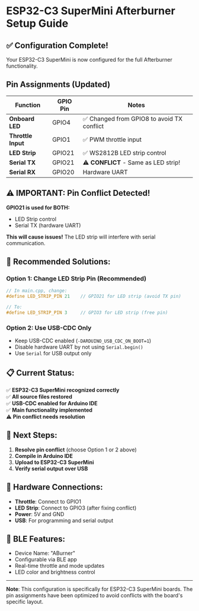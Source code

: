 # ESP32-C3 SuperMini Afterburner Setup Guide

## ✅ **Configuration Complete!**

Your ESP32-C3 SuperMini is now configured for the full Afterburner functionality.

## **Pin Assignments (Updated)**

| Function           | GPIO Pin | Notes                                      |
| ------------------ | -------- | ------------------------------------------ |
| **Onboard LED**    | GPIO4    | ✅ Changed from GPIO8 to avoid TX conflict |
| **Throttle Input** | GPIO1    | ✅ PWM throttle input                      |
| **LED Strip**      | GPIO21   | ✅ WS2812B LED strip control               |
| **Serial TX**      | GPIO21   | ⚠️ **CONFLICT** - Same as LED strip!       |
| **Serial RX**      | GPIO20   | Hardware UART                              |

## **⚠️ IMPORTANT: Pin Conflict Detected!**

**GPIO21 is used for BOTH:**

- LED Strip control
- Serial TX (hardware UART)

**This will cause issues!** The LED strip will interfere with serial communication.

## **🔧 Recommended Solutions:**

### **Option 1: Change LED Strip Pin (Recommended)**

```cpp
// In main.cpp, change:
#define LED_STRIP_PIN 21    // GPIO21 for LED strip (avoid TX pin)

// To:
#define LED_STRIP_PIN 3     // GPIO3 for LED strip (free pin)
```

### **Option 2: Use USB-CDC Only**

- Keep USB-CDC enabled (`-DARDUINO_USB_CDC_ON_BOOT=1`)
- Disable hardware UART by not using `Serial.begin()`
- Use `Serial` for USB output only

## **📋 Current Status:**

✅ **ESP32-C3 SuperMini recognized correctly**  
✅ **All source files restored**  
✅ **USB-CDC enabled for Arduino IDE**  
✅ **Main functionality implemented**  
⚠️ **Pin conflict needs resolution**

## **🚀 Next Steps:**

1. **Resolve pin conflict** (choose Option 1 or 2 above)
2. **Compile in Arduino IDE**
3. **Upload to ESP32-C3 SuperMini**
4. **Verify serial output over USB**

## **🔌 Hardware Connections:**

- **Throttle**: Connect to GPIO1
- **LED Strip**: Connect to GPIO3 (after fixing conflict)
- **Power**: 5V and GND
- **USB**: For programming and serial output

## **📱 BLE Features:**

- Device Name: "ABurner"
- Configurable via BLE app
- Real-time throttle and mode updates
- LED color and brightness control

---

**Note**: This configuration is specifically for ESP32-C3 SuperMini boards. The pin assignments have been optimized to avoid conflicts with the board's specific layout.
